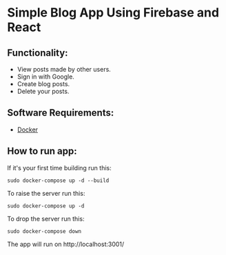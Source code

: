 # Simple Blog App Using Firebase and React
## Functionality:
* View posts made by other users.
* Sign in with Google.
* Create blog posts.
* Delete your posts.
## Software Requirements:
* [Docker](https://docs.docker.com/get-docker/)
## How to run app:
If it's your first time building run this:
```
sudo docker-compose up -d --build
```
To raise the server run this:
```
sudo docker-compose up -d
```
To drop the server run this:
```
sudo docker-compose down
```
The app will run on http://localhost:3001/
